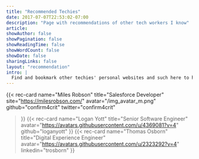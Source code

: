 ```yaml
---
title: "Recommended Techies"
date: 2017-07-07T22:53:02-07:00
description: "Page with recommendations of other tech workers I know"
article:
showAuthor: false
showPagination: false
showReadingTime: false
showWordCount: false
showDate: false
sharingLinks: false
layout: "recommendation"
intro: |
  Find and bookmark other techies' personal websites and such here to help support everyone. If I know you and you want to be added to this list, feel free to shoot me a message, or feel free to open a PR to <a href="https://github.com/spenserpothier/spenser.io/blob/main/content/pages/recommend.md?plain=1" target="_blank">this file</a> 
---
```

{{< 
  rec-card name="Miles Robson"
  title="Salesforce Developer"
  site="https://milesrobson.com/"
  avatar="/img_avatar_m.png"
  github="confirm4crit"
  twitter="confirm4crit"
  >}}
{{<
  rec-card name="Logan Yott"
  title="Senior Software Engineer"
  avatar="https://avatars.githubusercontent.com/u/4369081?v=4"
  github="loganyott"
  >}}
{{<
  rec-card name="Thomas Osborn"
  title="Digital Experience Engineer"
  avatar="https://avatars.githubusercontent.com/u/2323292?v=4"
  linkedin="trosborn"
  >}}
